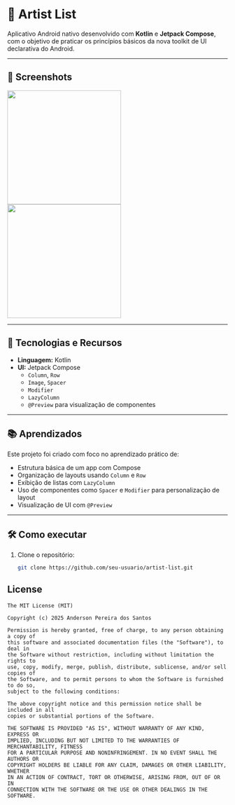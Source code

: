 # 🎨 Artist List

Aplicativo Android nativo desenvolvido com **Kotlin** e **Jetpack Compose**, com o objetivo de praticar os princípios básicos da nova toolkit de UI declarativa do Android.

---

## 📱 Screenshots



<img src="https://github.com/user-attachments/assets/ce5f2225-67ea-492d-8e0f-8104f7fb3d4e" width="260"/>
<img src="https://github.com/user-attachments/assets/63aa4e8d-bcb0-41ca-bf4e-189e46a1c4c4" width="260"/>


---

## 🚀 Tecnologias e Recursos

- **Linguagem:** Kotlin  
- **UI:** Jetpack Compose  
  - `Column`, `Row`  
  - `Image`, `Spacer`  
  - `Modifier`  
  - `LazyColumn`  
  - `@Preview` para visualização de componentes

---

## 📚 Aprendizados

Este projeto foi criado com foco no aprendizado prático de:
- Estrutura básica de um app com Compose
- Organização de layouts usando `Column` e `Row`
- Exibição de listas com `LazyColumn`
- Uso de componentes como `Spacer` e `Modifier` para personalização de layout
- Visualização de UI com `@Preview`

---

## 🛠️ Como executar

1. Clone o repositório:
   ```bash
   git clone https://github.com/seu-usuario/artist-list.git


## License
```
The MIT License (MIT)

Copyright (c) 2025 Anderson Pereira dos Santos

Permission is hereby granted, free of charge, to any person obtaining a copy of
this software and associated documentation files (the "Software"), to deal in
the Software without restriction, including without limitation the rights to
use, copy, modify, merge, publish, distribute, sublicense, and/or sell copies of
the Software, and to permit persons to whom the Software is furnished to do so,
subject to the following conditions:

The above copyright notice and this permission notice shall be included in all
copies or substantial portions of the Software.

THE SOFTWARE IS PROVIDED "AS IS", WITHOUT WARRANTY OF ANY KIND, EXPRESS OR
IMPLIED, INCLUDING BUT NOT LIMITED TO THE WARRANTIES OF MERCHANTABILITY, FITNESS
FOR A PARTICULAR PURPOSE AND NONINFRINGEMENT. IN NO EVENT SHALL THE AUTHORS OR
COPYRIGHT HOLDERS BE LIABLE FOR ANY CLAIM, DAMAGES OR OTHER LIABILITY, WHETHER
IN AN ACTION OF CONTRACT, TORT OR OTHERWISE, ARISING FROM, OUT OF OR IN
CONNECTION WITH THE SOFTWARE OR THE USE OR OTHER DEALINGS IN THE SOFTWARE.
```
